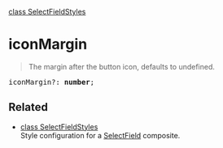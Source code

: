 [class SelectFieldStyles](SelectFieldStyles.md)

# iconMargin

> The margin after the button icon, defaults to undefined.

<pre class="docgen_signature">iconMargin?: <b>number</b>;</pre>

## Related

- [<!--{ref:class}-->class SelectFieldStyles](SelectFieldStyles.md) \
    Style configuration for a [SelectField](SelectField.md) composite.
